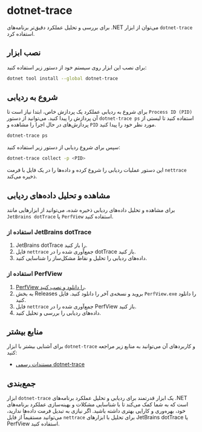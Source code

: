 # dotnet-trace
برای بررسی و تحلیل عملکرد دقیق‌تر برنامه‌های
.NET
می‌توان از ابزار
`dotnet-trace`
استفاده کرد.

## نصب ابزار
برای نصب این ابزار روی سیستم خود از دستور زیر استفاده کنید:

```bash
dotnet tool install --global dotnet-trace
```

## شروع به ردیابی
برای شروع به ردیابی عملکرد یک پردازش خاص، ابتدا نیاز است تا
`Process ID (PID)`
آن پردازش را پیدا کنید. می‌توانید از دستور
`dotnet-trace ps`
استفاده کنید تا لیستی از پردازش‌های در حال اجرا را مشاهده و
`PID`
مورد نظر خود را پیدا کنید.

```bash
dotnet-trace ps
```

سپس برای شروع ردیابی از دستور زیر استفاده کنید:

```bash
dotnet-trace collect -p <PID>
```

این دستور عملیات ردیابی را شروع کرده و داده‌ها را در یک فایل با فرمت
`nettrace`
ذخیره می‌کند.

## مشاهده و تحلیل داده‌های ردیابی
برای مشاهده و تحلیل داده‌های ردیابی ذخیره شده، می‌توانید از ابزارهایی مانند
`JetBrains dotTrace`
یا
`PerfView`
استفاده کنید.

### استفاده از JetBrains dotTrace
1. JetBrains dotTrace را باز کنید.
2. فایل
   `nettrace`
   جمع‌آوری شده را در dotTrace باز کنید.
3. داده‌های ردیابی را تحلیل و نقاط مشکل‌ساز را شناسایی کنید.

### استفاده از PerfView
1. [PerfView را دانلود و نصب کنید](https://github.com/microsoft/perfview/releases).
2. به بخش Releases بروید و نسخه‌ی آخر را دانلود کنید. فایل `PerfView.exe` را دانلود کنید.
3. فایل
   `nettrace`
   جمع‌آوری شده را در PerfView باز کنید.
4. داده‌های ردیابی را بررسی و تحلیل کنید.

## منابع بیشتر
برای آشنایی بیشتر با ابزار
`dotnet-trace`
و کاربردهای آن می‌توانید به منابع زیر مراجعه کنید:

- [مستندات رسمی dotnet-trace](https://learn.microsoft.com/en-us/dotnet/core/diagnostics/dotnet-trace)

## جمع‌بندی
ابزار
`dotnet-trace`
یک ابزار قدرتمند برای ردیابی و تحلیل عملکرد برنامه‌های
.NET
است که به شما کمک می‌کند تا با شناسایی مشکلات و بهینه‌سازی عملکرد برنامه‌های خود، بهره‌وری و کارایی بهتری داشته باشید. اگر نیازی به تبدیل فرمت داده‌ها ندارید، می‌توانید مستقیماً از فایل
`nettrace`
برای تحلیل با ابزارهای JetBrains dotTrace یا PerfView استفاده کنید.